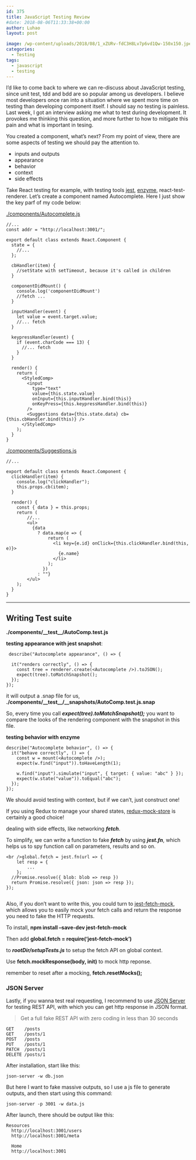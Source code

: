 ```yaml
---
id: 375
title: JavaScript Testing Review
#date: 2018-08-06T11:33:38+00:00
author: Luhao
layout: post

image: /wp-content/uploads/2018/08/1_xZURv-fdC3H8Lv7p6vd1Qw-150x150.jpeg
categories:
  - Testing
tags:
  - javascript
  - testing
---
```


I&#8217;d like to come back to where we can re-discuss about JavaScript testing, since unit test, tdd and bdd are so popular among us developers. I believe most developers once ran into a situation where we spent more time on testing than developing component itself. I should say no testing is painless. Last week, I got an interview asking me what to test during development. It provokes me thinking this question, and more further to how to mitigate this pain and what is important in tesing.

You created a component, what&#8217;s next? From my point of view, there are some aspects of testing we should pay the attention to.

- inputs and outputs
- appearance
- behavior
- context
- side effects

Take React testing for example, with testing tools [jest](https://jestjs.io/en/), [enzyme](http://airbnb.io/enzyme/), react-test-renderer. Let&#8217;s create a component named Autocomplete. Here I just show the key parf of my code below:

[./components/Autocomplete.js](http://flywithfan.net/wp-content/uploads/2018/08/Autocomplete.js)

<pre><code class="language-javascript ">//...
const addr = "http://localhost:3001/";

export default class extends React.Component {
  state = {
    //...
  };

  cbHandler(item) {
    //setState with setTimeout, because it's called in children
  }

  componentDidMount() {
    console.log('componentDidMount')
    //fetch ...
  }

  inputHandler(event) {
    let value = event.target.value;
    //... fetch
  }

  keypressHandler(event) {
    if (event.charCode === 13) {
      //... fetch
    }
  }

  render() {
    return (
      &lt;StyledComp&gt;
        &lt;input
          type="text"
          value={this.state.value}
          onInput={this.inputHandler.bind(this)}
          onKeyPress={this.keypressHandler.bind(this)}
        /&gt;
        &lt;Suggestions data={this.state.data} cb={this.cbHandler.bind(this)} /&gt;
      &lt;/StyledComp&gt;
    );
  }
}
</code></pre>

[./components/Suggestions.js](http://flywithfan.net/wp-content/uploads/2018/08/Suggestions.js)

<pre><code class="language-javascript ">//...

export default class extends React.Component {
  clickHandler(item) {
    console.log("clickHandler");
    this.props.cb(item);
  }

  render() {
    const { data } = this.props;
    return (
        //...
        &lt;ul&gt;
          {data
            ? data.map(e =&gt; {
                return (
                  &lt;li key={e.id} onClick={this.clickHandler.bind(this, e)}&gt;
                    {e.name}
                  &lt;/li&gt;
                );
              })
            : ""}
        &lt;/ul&gt;
    );
  }
}
</code></pre>

---

## Writing Test suite

**./components/\_\_test\_\_/AutoComp.test.js**

**testing appearance with jest snapshot**:

<pre><code class="language-javascript "> describe("Autocomplete appearance", () =&gt; {

  it("renders correctly", () =&gt; {
    const tree = renderer.create(&lt;Autocomplete /&gt;).toJSON();
    expect(tree).toMatchSnapshot();
  });
});
</code></pre>

it will output a .snap file for us, **./components/\_\_test\_\_/\_\_snapshots/AutoComp.test.js.snap**

So, every time you call **_expect(tree).toMatchSnapshot();_** you want to compare the looks of the rendering component with the snapshot in this file.

**testing behavior with enzyme**

<pre><code class="language-javascript ">describe("Autocomplete behavior", () =&gt; {
  it("behave correctly", () =&gt; {
    const w = mount(&lt;Autocomplete /&gt;);
    expect(w.find("input")).toHaveLength(1);

    w.find("input").simulate("input", { target: { value: "abc" } });
    expect(w.state("value")).toEqual("abc");
  });
});
</code></pre>

We should avoid testing with context, but if we can&#8217;t, just construct one!

If you using Redux to manage your shared states, [redux-mock-store](https://github.com/dmitry-zaets/redux-mock-store) is certainly a good choice!

dealing with side effects, like networking **_fetch_**.

To simplify, we can write a function to fake **_fetch_** by using **_jest.fn_**, which helps us to spy function call on parameters, results and so on.

<pre><code class="language-javascript ">&lt;br />global.fetch = jest.fn(url =&gt; {
    let resp = {
        ...
    };
  //Promise.resolve({ blob: blob =&gt; resp })
  return Promise.resolve({ json: json =&gt; resp });
});

</code></pre>

Also, if you don&#8217;t want to write this, you could turn to [jest-fetch-mock](https://www.npmjs.com/package/jest-fetch-mock), which allows you to easily mock your fetch calls and return the response you need to fake the HTTP requests.

To install, **npm install &#8211;save-dev jest-fetch-mock**

Then add **global.fetch = require(&#8216;jest-fetch-mock&#8217;)**

to **_rootDir/setupTests.js_** to setup the fetch API on global context.

Use **fetch.mockResponse(body, init)** to mock http reponse.

remember to reset after a mocking, **fetch.resetMocks();**

### JSON Server

Lastly, if you wanna test real requesting, I recommend to use [JSON Server](https://github.com/typicode/json-server) for testing REST API, with which you can get http response in JSON format.

> Get a full fake REST API with zero coding in less than 30 seconds

<pre><code class="">GET    /posts
GET    /posts/1
POST   /posts
PUT    /posts/1
PATCH  /posts/1
DELETE /posts/1
</code></pre>

After installation, start like this:

`json-server -w db.json`

But here I want to fake massive outputs, so I use a js file to generate outputs, and then start using this command:

`json-server -p 3001 -w data.js`

After launch, there should be output like this:

<pre><code class="">Resources
  http://localhost:3001/users
  http://localhost:3001/meta

  Home
  http://localhost:3001

</code></pre>
